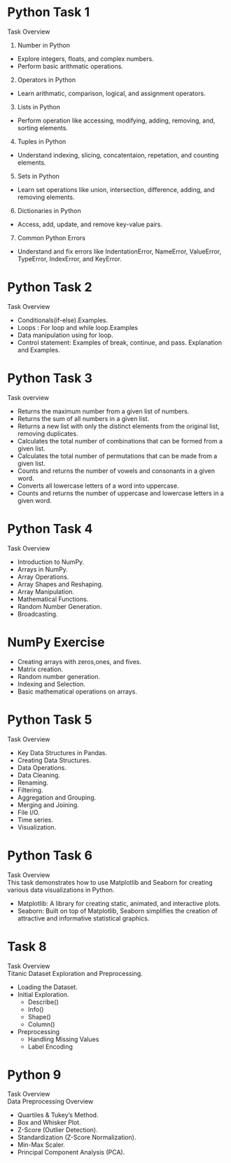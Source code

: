 # Python Task 1
Task Overview
 1. Number in Python
   * Explore integers, floats, and complex numbers.
   * Perform basic arithmatic operations.
 2. Operators in Python
   * Learn arithmatic, comparison, logical, and assignment operators.
 3. Lists in Python
   * Perform operation like accessing, modifying, adding, removing, and, sorting elements.
 4. Tuples in Python
   * Understand indexing, slicing, concatentaion, repetation, and counting elements.
 5. Sets in Python
   * Learn set operations like union, intersection, difference, adding, and removing elements.
 6. Dictionaries in Python
   * Access, add, update, and remove key-value pairs.
 7. Common Python Errors
   * Understand and fix errors like IndentationError, NameError, ValueError, TypeError, IndexError, and KeyError.


# Python Task 2
Task Overview  
  * Conditionals(if-else).Examples.  
  * Loops : For loop and while loop.Examples  
  * Data manipulation using for loop.  
  * Control statement: Examples of break, continue, and pass. Explanation and Examples.


# Python Task 3
Task overview
  * Returns the maximum number from a given list of numbers.
  * Returns the sum of all numbers in a given list.
  * Returns a new list with only the distinct elements from the original list, removing duplicates.
  * Calculates the total number of combinations that can be formed from a given list.
  * Calculates the total number of permutations that can be made from a given list.
  * Counts and returns the number of vowels and consonants in a given word.
  * Converts all lowercase letters of a word into uppercase.
  * Counts and returns the number of uppercase and lowercase letters in a given word.

# Python Task 4
 Task Overview
  * Introduction to NumPy.
  * Arrays in NumPy.
  * Array Operations.
  * Array Shapes and Reshaping.
  * Array Manipulation.
  * Mathematical Functions.
  * Random Number Generation.
  * Broadcasting.

# NumPy Exercise
  * Creating arrays with zeros,ones, and fives.
  * Matrix creation.
  * Random number generation.
  * Indexing and Selection.
  * Basic mathematical operations on arrays.

# Python Task 5
  Task Overview
  * Key Data Structures in Pandas.
  * Creating Data Structures.
  * Data Operations.
  * Data Cleaning.
  * Renaming.
  * Filtering.
  * Aggregation and Grouping.
  * Merging and Joining.
  * File I/O.
  * Time series.
  * Visualization.

# Python Task 6
  Task Overview  
  This task demonstrates how to use Matplotlib and Seaborn for creating various data visualizations in Python.
  * Matplotlib: A library for creating static, animated, and interactive plots.
  * Seaborn: Built on top of Matplotlib, Seaborn simplifies the creation of attractive and informative statistical graphics.

# Task 8
  Task Overview  
  Titanic Dataset Exploration and Preprocessing.
  * Loading the Dataset.
  * Initial Exploration.
       * Describe()
       * Info()
       * Shape()
       * Column()
  * Preprocessing
       * Handling Missing Values
       * Label Encoding

# Python 9
  Task Overview  
  Data Preprocessing Overview
  * Quartiles & Tukey’s Method.
  * Box and Whisker Plot.
  * Z-Score (Outlier Detection).
  * Standardization (Z-Score Normalization).
  * Min-Max Scaler.
  * Principal Component Analysis (PCA).
